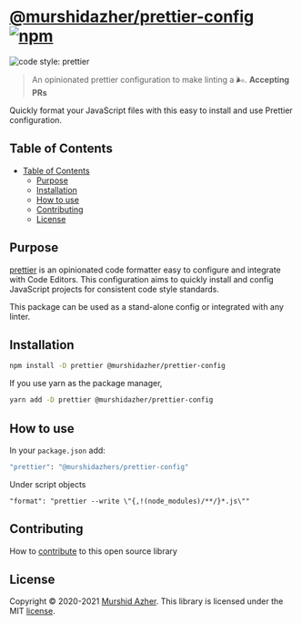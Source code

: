 # [@murshidazher/prettier-config](https://github.com/murshidazher/prettier-config) [![npm](https://img.shields.io/npm/v/@murshidazher/prettier-config.svg?label=&color=0080FF)](https://github.com/murshidazher/prettier-config/releases/latest)

![code style: prettier](https://img.shields.io/badge/code_style-prettier-ff69b4.svg?style=flat-square)

> An opinionated prettier configuration to make linting a 🌬️. **Accepting PRs**

Quickly format your JavaScript files with this easy to install and use Prettier configuration.

## Table of Contents

- [Table of Contents](#table-of-contents)
  - [Purpose](#purpose)
  - [Installation](#installation)
  - [How to use](#how-to-use)
  - [Contributing](#contributing)
  - [License](#license)

## Purpose

[prettier](https://prettier.io/) is an opinionated code formatter easy to configure and integrate with Code Editors. This configuration aims to quickly install and config JavaScript projects for consistent code style standards.

This package can be used as a stand-alone config or integrated with any linter.

## Installation

```sh
npm install -D prettier @murshidazher/prettier-config
```

If you use yarn as the package manager,

```sh
yarn add -D prettier @murshidazher/prettier-config
```

## How to use

In your `package.json` add:

```sh
"prettier": "@murshidazhers/prettier-config"
```

Under script objects

```sh
"format": "prettier --write \"{,!(node_modules)/**/}*.js\""
```

## Contributing

How to [contribute](/CONTRIBUTING.MD) to this open source library

## License

Copyright © 2020-2021 [Murshid Azher](https://murshidazher.com). This library is licensed under the MIT [license](./LICENCE).
